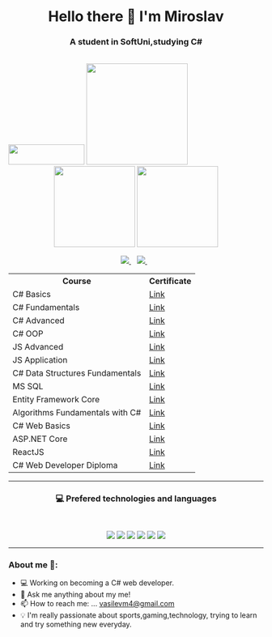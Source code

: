 <h1 align='center'>
  Hello there 👋 I'm Miroslav
</h1>

<h3 align='center'>
  A student in SoftUni,studying C#
</h3>

   <br text-align = 'center'>
  <img width="150" height="40" src="https://visitor-badge.glitch.me/badge?page_id=mirakis97">
  <img width="200"  src="https://media.giphy.com/media/xbLZjyMNQqEpTKjkSm/giphy.gif">
   <br>
  
   
<div align='center'>
  <img height="160em" src="https://github-readme-stats-eight-theta.vercel.app/api?username=mirakis97&show_icons=true&theme=react&include_all_commits=true&count_private=true "/>
  <img height="160em" src="https://github-readme-stats-eight-theta.vercel.app/api/top-langs/?username=mirakis97&layout=compact&langs_count=8&hide=java,r&theme=react"/>
</div>

<p align='center'>
  <a href="https://www.linkedin.com/in/miroslav-vasilev-51867b1b7/">
    <img src="https://img.shields.io/badge/linkedin-%230077B5.svg?&style=for-the-badge&logo=linkedin&logoColor=white" />
  </a>&nbsp;&nbsp;
  <a href="mailto:vasilevm4@gmail.com">
    <img src="https://img.shields.io/badge/Gmail-D14836?style=for-the-badge&logo=gmail&logoColor=white" />
  </a>&nbsp;&nbsp;
</p>
 
 <table align='center'>
  <tr>
    <th>Course</th>
    <th>Certificate</th>
  </tr>
  <tr>
    <td>
      C# Basics
    </td>
    <td>
      <a href="https://softuni.bg/certificates/details/88182/31a97c1d">
        Link
      </a>
    </td>
  </tr>
  <tr>
    <td>  
      C# Fundamentals
    </td>
    <td>
      <a href="https://softuni.bg/certificates/details/112569/20ff0d65">
        Link
      </a>
    </td>
  </tr>
  <tr>
    <td>
      C# Advanced
        </td>
    <td>
      <a href="https://softuni.bg/certificates/details/98193/17d4a4b7">
      Link
        </a>
    </td>
  </tr>
  <tr>
    <td>
      C# OOP
    </td>
        <td>
      <a href="https://softuni.bg/certificates/details/104344/428c1b11">
      Link
        </a>
    </td>
  </tr>
  <tr>
    <td>
      JS Advanced
    </td>
    <td>
      <a href="https://softuni.bg/certificates/details/110455/2fc8a2ed">
      Link
        </a>
    </td>
  </tr>
  <tr>
    <td>
      JS Application
    </td>
    <td>
      <a href="https://softuni.bg/certificates/details/110351/c11c5c49">
      Link
        </a>
    </td>
  </tr>
  <tr>
    <td>
      C# Data Structures Fundamentals
    </td>
    <td>
      <a href="https://softuni.bg/certificates/details/110035/10151c49">
        Link
      </a>
    </td>
  </tr>
  <tr>
    <td>
      MS SQL
    </td>
    <td>
      <a href="https://softuni.bg/certificates/details/113983/54ef09dc">
      Link
        </a>
    </td>
  </tr>
   <tr>
    <td>
      Entity Framework Core
    </td>
    <td>
      <a href="https://softuni.bg/certificates/details/119133/7bc21705">
      Link
        </a>
    </td>
  </tr>
    <tr>
    <td>
      Algorithms Fundamentals with C#
    </td>
    <td>
      <a href="https://softuni.bg/certificates/details/123071/2fd48a16">
      Link
        </a>
    </td>
  </tr>
     <tr>
    <td>
      C# Web Basics
    </td>
    <td>
      <a href="https://softuni.bg/certificates/details/126314/cb00f3c1">
      Link
        </a>
    </td>
  </tr>
  <tr>
    <td>
      ASP.NET Core
    </td>
    <td>
      <a href="https://softuni.bg/certificates/details/132681/ab70e4e4">
      Link
        </a>
    </td>
  </tr>
   <tr>
    <td>
      ReactJS
    </td>
    <td>
      <a href="https://softuni.bg/certificates/details/140682/bc4d5e0f">
      Link
        </a>
    </td>
  </tr>
    <tr>
    <td>
      C# Web Developer Diploma
    </td>
    <td>
      <a href="https://softuni.bg/certificates/details/137260/286c6df0">
      Link
        </a>
    </td>
  </tr>
</table>

---

<h3 align='center'>💻 Prefered technologies and languages</h3><br/>
<p align='center'>
  <img src="https://img.shields.io/badge/C Sharp-239120?style=for-the-badge&logo=c-sharp&logoColor=white">
  <img src="https://img.shields.io/badge/.NET-512BD4?style=for-the-badge&logo=.net&logoColor=white">
  <img src="https://img.shields.io/badge/Microsoft SQL Server-CC2927?style=for-the-badge&logo=microsoft-sql-server&logoColor=white">
  <img src="https://img.shields.io/badge/JavaScript-F7DF1E?style=for-the-badge&logo=javascript&logoColor=black">
  <img src="https://img.shields.io/badge/HTML5-E34F26?style=for-the-badge&logo=html5&logoColor=white">
  <img src="https://img.shields.io/badge/CSS3-1572B6?style=for-the-badge&logo=css3&logoColor=white">
</p>

---

<h3>About me 👻:</h3>

- 💻 Working on becoming a C# web developer.
- 💬 Ask me anything about my me!
- 📫 How to reach me: ... vasilevm4@gmail.com
- 💡 I'm really passionate about sports,gaming,technology, trying to learn and try something new everyday.
